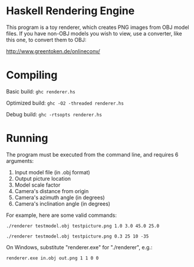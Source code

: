 # Haskell Rendering Engine
This program is a toy renderer, which creates PNG images from OBJ model files.
If you have non-OBJ models you wish to view, use a converter, like this one,
to convert them to OBJ:

http://www.greentoken.de/onlineconv/

# Compiling


Basic build:
`ghc renderer.hs`

Optimized build:
`ghc -O2 -threaded renderer.hs`

Debug build:
`ghc -rtsopts renderer.hs`

# Running
The program must be executed from the command line, and requires 6 arguments:

1. Input model file (in .obj format)
2. Output picture location
3. Model scale factor
4. Camera's distance from origin
5. Camera's azimuth angle (in degrees)
6. Camera's inclination angle (in degrees)

For example, here are some valid commands:

`./renderer testmodel.obj testpicture.png 1.0 3.0 45.0 25.0`

`./renderer testmodel.obj testpicture.png 0.3 25 10 -35`

On Windows, substitute "renderer.exe" for "./renderer", e.g.:

`renderer.exe in.obj out.png 1 1 0 0`
